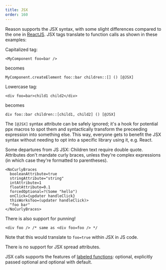```yaml
---
title: JSX
order: 160
---
```


Reason supports the JSX syntax, with some slight differences compared to the one in [ReactJS](https://facebook.github.io/react/docs/introducing-jsx.html). JSX tags translate to function calls as shown in these examples:

Capitalized tag:

```reason
<MyComponent foo=bar />
```

becomes

```reason
MyComponent.createElement foo::bar children::[] () [@JSX]
```

Lowercase tag:

```reason
<div foo=bar>child1 child2</div>
```

becomes

```reason
div foo::bar children::[child1, child2] () [@JSX]
```

The `[@JSX]` syntax attribute can be safely ignored; it's a hook for potential
ppx macros to spot them and syntactically transform the preceeding expression
into something else. This way, everyone gets to benefit the JSX syntax without
needing to opt into a specific library using it, e.g. React.

Some departures from JS JSX: Children text require double quote. Attributes
don't mandate curly braces, unless they're complex expressions (in which case
they're formatted to parentheses).

```reason
<NoCurlyBraces
  booleanAttribute=true
  stringAttribute="string"
  intAttribute=1
  floatAttribute=0.1
  forcedOptional=?(Some "hello")
  onClick={updater handleClick}
  thisWorksToo=(updater handleClick)>
  "foo bar"
</NoCurlyBraces>
```

There is also support for punning!

```reason
<div foo /> /* same as <div foo=foo /> */
```

Note that this would translate to `foo=true` within JSX in JS code.

There is no support for JSX spread attributes.

JSX calls supports the features of [labeled functions](#basics-function): optional, explicitly passed optional and optional with default.
